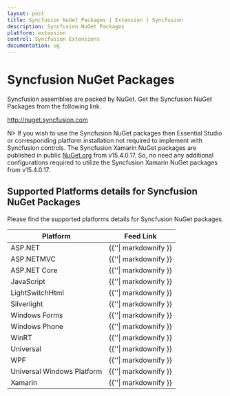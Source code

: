 ```yaml
---
layout: post
title: Syncfusion NuGet Packages | Extension | Syncfusion
description: Syncfusion NuGet Packages
platform: extension
control: Syncfusion Extensions
documentation: ug
---
```


# Syncfusion NuGet Packages

Syncfusion assemblies are packed by NuGet. Get the Syncfusion NuGet Packages from the following link.
 
<http://nuget.syncfusion.com> 

N> If you wish to use the Syncfusion NuGet packages then Essential Studio or corresponding platform installation not required to implement with Syncfusion controls. 
The Syncfusion Xamarin NuGet packages are published in public [NuGet.org](https://www.nuget.org/) from v15.4.0.17. So, no need any additional configurations required to utilize the Syncfusion Xamarin NuGet packages from v15.4.0.17.

## Supported Platforms details for Syncfusion NuGet Packages

Please find the supported platforms details for Syncfusion NuGet packages.

<table>
	<thead>
		<tr>
			<th>Platform</th>
			<th>Feed Link</th>
		</tr>
	</thead>
	<tbody>
		<tr>
			<td> ASP.NET </td>
			<td> {{'<http://nuget.syncfusion.com/nuget_aspnet/nuget/getsyncfusionpackages/aspnet>'| markdownify }} </td>
		</tr>
		<tr>
			<td> ASP.NETMVC </td>
			<td> {{'<http://nuget.syncfusion.com/nuget_aspnetmvc/nuget/getsyncfusionpackages/aspnetmvc>'| markdownify }} </td>
		</tr>
		<tr>
			<td> ASP.NET Core </td>
			<td> {{'<http://nuget.syncfusion.com/nuget_aspnetcore/nuget/getsyncfusionpackages/aspnetcore>'| markdownify }} </td>
		</tr>
		<tr>
			<td> JavaScript </td>
			<td> {{'<http://nuget.syncfusion.com/nuget_javascript/nuget/getsyncfusionpackages/javascript>'| markdownify }} </td>
		</tr>
		<tr>
			<td> LightSwitchHtml </td>
			<td> {{'<http://nuget.syncfusion.com/nuget_lightswitch/nuget/getsyncfusionpackages/lightswitch>'| markdownify }} </td>
		</tr>
		<tr>
			<td> Silverlight </td>
			<td> {{'<http://nuget.syncfusion.com/nuget_silverlight/nuget/getsyncfusionpackages/silverlight>'| markdownify }} </td>
		</tr>
		<tr>
			<td> Windows Forms </td>
			<td> {{'<http://nuget.syncfusion.com/nuget_windows-forms/nuget/getsyncfusionpackages/windows-forms>'| markdownify }} </td>
		</tr>
		<tr>
			<td> Windows Phone </td>
			<td> {{'<http://nuget.syncfusion.com/nuget_windowsphone/nuget/getsyncfusionpackages/windowsphone>'| markdownify }} </td>
		</tr>
		<tr>
			<td> WinRT </td>
			<td> {{'<http://nuget.syncfusion.com/nuget_winrt/nuget/getsyncfusionpackages/winrt>'| markdownify }} </td>
		</tr>
		<tr>
			<td> Universal </td>
			<td> {{'<http://nuget.syncfusion.com/nuget_universal/nuget/getsyncfusionpackages/universal>'| markdownify }} </td>
		</tr>
		<tr>
			<td> WPF </td>
			<td> {{'<http://nuget.syncfusion.com/nuget_wpf/nuget/getsyncfusionpackages/wpf>'| markdownify }} </td>
		</tr>
		<tr>
			<td> Universal Windows Platform </td>
			<td> {{'<http://nuget.syncfusion.com/nuget_universalwindows/nuget/getsyncfusionpackages/universalwindows>'| markdownify }} </td>
		</tr>
		<tr>
			<td> Xamarin </td>
			<td> {{'<http://nuget.syncfusion.com/nuget_xamarin/nuget/getsyncfusionpackages/xamarin>'| markdownify }} </td>
		</tr>
	</tbody>
</table>